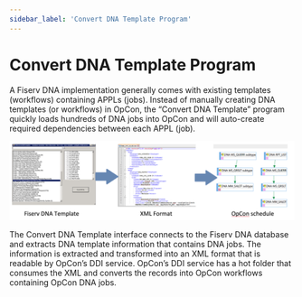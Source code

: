 ```yaml
---
sidebar_label: 'Convert DNA Template Program'
---
```


# Convert DNA Template Program

A Fiserv DNA implementation generally comes with existing templates (workflows) containing APPLs (jobs). Instead of manually creating DNA templates (or workflows) in OpCon, the “Convert DNA Template” program quickly loads hundreds of DNA jobs into OpCon and will auto-create required dependencies between each APPL (job).

![img alt](../../static/img/convert-dna-template-program-1.png)

The Convert DNA Template interface connects to the Fiserv DNA database and extracts DNA template information that contains DNA jobs. The information is extracted and transformed into an XML format that is readable by OpCon’s DDI service. OpCon’s DDI service has a hot folder that consumes the XML and converts the records into OpCon workflows containing OpCon DNA jobs.
